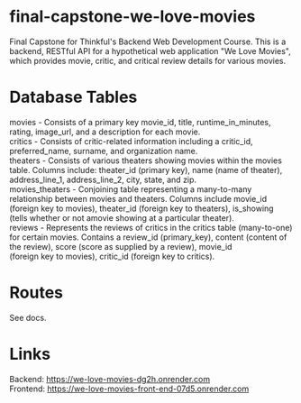 # final-capstone-we-love-movies
Final Capstone for Thinkful's Backend Web Development Course. This is a backend, RESTful API for a hypothetical web application "We Love Movies", which provides movie, critic, and critical review details for various movies.
# Database Tables
movies - Consists of a primary key movie_id, title, runtime_in_minutes, rating, image_url, and a description for each movie.  
critics - Consists of critic-related information including a critic_id, preferred_name, surname, and organization name.  
theaters - Consists of various theaters showing movies within the movies table. Columns include: theater_id (primary key), name (name of theater), address_line_1, address_line_2, city, state, and zip.  
movies_theaters - Conjoining table representing a many-to-many relationship between movies and theaters. Columns include movie_id (foreign key to movies), theater_id (foreign key to theaters), is_showing (tells whether or not amovie showing at a particular theater).  
reviews - Represents the reviews of critics in the critics table (many-to-one) for certain movies. Contains a review_id (primary_key), content (content of the review), score (score as supplied by a review), movie_id  
(foreign key to movies), critic_id (foreign key to critics).
# Routes
See docs.
# Links
Backend: https://we-love-movies-dg2h.onrender.com  
Frontend: https://we-love-movies-front-end-07d5.onrender.com

